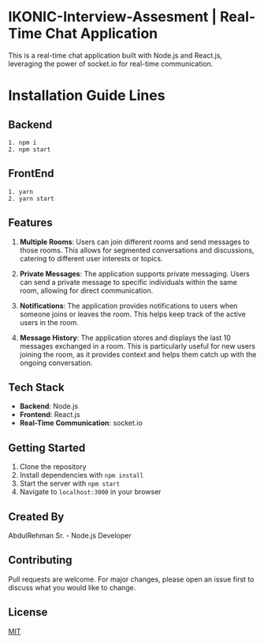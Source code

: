 # IKONIC-Interview-Assesment | Real-Time Chat Application

This is a real-time chat application built with Node.js and React.js, leveraging the power of socket.io for real-time communication.

# Installation Guide Lines

## Backend

    1. npm i
    2. npm start

## FrontEnd

    1. yarn
    2. yarn start

## Features

1. **Multiple Rooms**: Users can join different rooms and send messages to those rooms. This allows for segmented conversations and discussions, catering to different user interests or topics.

2. **Private Messages**: The application supports private messaging. Users can send a private message to specific individuals within the same room, allowing for direct communication.

3. **Notifications**: The application provides notifications to users when someone joins or leaves the room. This helps keep track of the active users in the room.

4. **Message History**: The application stores and displays the last 10 messages exchanged in a room. This is particularly useful for new users joining the room, as it provides context and helps them catch up with the ongoing conversation.

## Tech Stack

- **Backend**: Node.js
- **Frontend**: React.js
- **Real-Time Communication**: socket.io

## Getting Started

1. Clone the repository
2. Install dependencies with `npm install`
3. Start the server with `npm start`
4. Navigate to `localhost:3000` in your browser

## Created By

AbdulRehman Sr. - Node.js Developer

## Contributing

Pull requests are welcome. For major changes, please open an issue first to discuss what you would like to change.

## License

[MIT](https://choosealicense.com/licenses/mit/)
